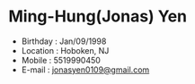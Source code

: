 # Ming-Hung(Jonas) Yen
* Birthday : Jan/09/1998
* Location : Hoboken, NJ
* Mobile   : 5519990450
* E-mail   : jonasyen0109@gmail.com
